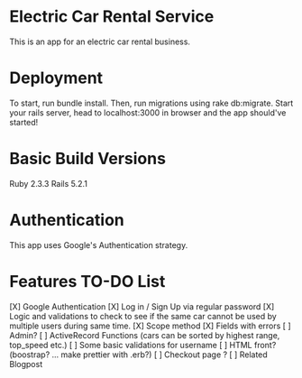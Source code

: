 # Electric Car Rental Service
  This is an app for an electric car rental business.

# Deployment
  To start, run bundle install. Then, run migrations using rake db:migrate. Start your rails server, head to localhost:3000 in browser and the app should've started!

# Basic Build Versions
  Ruby 2.3.3
  Rails 5.2.1

# Authentication
  This app uses Google's Authentication strategy.

# Features TO-DO List  
  [X] Google Authentication
  [X] Log in / Sign Up via regular password
  [X] Logic and validations to check to see if the same car cannot be used by multiple users during same time.
  [X] Scope method
  [X] Fields with errors
  [ ] Admin?
  [ ] ActiveRecord Functions (cars can be sorted by highest range, top_speed etc.)
  [ ] Some basic validations for username
  [ ] HTML front? (boostrap? ... make prettier with .erb?)
  [ ] Checkout page ?
  [ ] Related Blogpost
